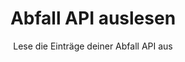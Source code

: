 ---
title: Abfall API auslesen
subtitle: Lese die Einträge deiner Abfall API aus
description: Mit der Eingabe deines Key, der Kommune und der Straße, werden die Abholungen ausgelesen
show_sidebar: false
layout: page
---